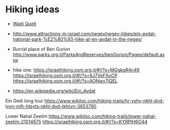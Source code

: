# Hiking ideas

* [Wadi Quelt](https://en.wikipedia.org/wiki/Wadi_Qelt)
* http://www.attractions-in-israel.com/negev/negev-hikes/ein-avdat-national-park-%E2%80%93-hike-at-en-avdat-in-the-negev/

* Burrial place of Ben Gurion  http://www.parks.org.il/ParksAndReserves/benGorion/Pages/default.aspx

* hike one:  https://israelhiking.osm.org.il/#!/?s=MGgkgR4n49
  https://israelhiking.osm.org.il/#!/?s=6J7VeFXoCP
  https://israelhiking.osm.org.il/#!/?s=AONwv7iQEL


* https://en.wikipedia.org/wiki/Ein_Avdat

Ein Gedi long tour
https://www.wikiloc.com/hiking-trails/hr-yshy-nkhl-dvd-lyvn-mlh-htsyts-nkhl-dvd-tkhtvn-3653790


Lower Nahal Zeelim
https://www.wikiloc.com/hiking-trails/lower-nahal-zeelim-21014675
https://israelhiking.osm.org.il/#!/?s=KYRPIH6O44



